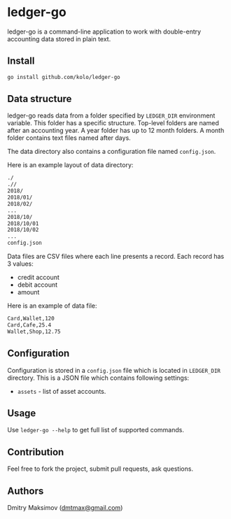 # ledger-go

ledger-go is a command-line application to work with double-entry accounting data stored in plain text.

## Install

```sh
go install github.com/kolo/ledger-go
```

## Data structure

ledger-go reads data from a folder specified by `LEDGER_DIR` environment variable. This folder has a specific structure. Top-level folders are named after an accounting year. A year folder has up to 12 month folders. A month folder contains text files named after days.

The data directory also contains a configuration file named `config.json`.

Here is an example layout of data directory:

```sh
./
.//
2018/
2018/01/
2018/02/
...
2018/10/
2018/10/01
2018/10/02
...
config.json
```

Data files are CSV files where each line presents a record. Each record has 3 values:

* credit account
* debit account
* amount

Here is an example of data file:

```txt
Card,Wallet,120
Card,Cafe,25.4
Wallet,Shop,12.75
```

## Configuration

Configuration is stored in a `config.json` file which is located in `LEDGER_DIR` directory. This is a JSON file which contains following settings:

* `assets` - list of asset accounts.

## Usage

Use `ledger-go --help` to get full list of supported commands.

## Contribution

Feel free to fork the project, submit pull requests, ask questions.

## Authors

Dmitry Maksimov (dmtmax@gmail.com)